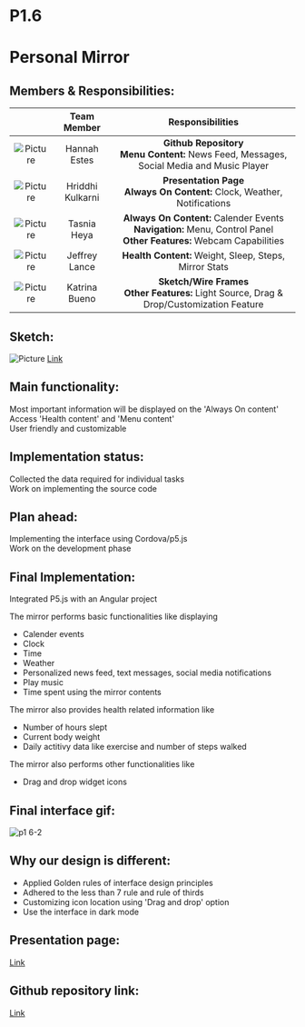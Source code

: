 # P1.6

# Personal Mirror

## Members & Responsibilities:

|         | Team Member | Responsibilities  |
|:---:|:---:|:---:|
| ![Picture](https://i.imgur.com/CH8zog6.jpg) | Hannah Estes | **Github Repository** <br /> **Menu Content:** News Feed, Messages, Social Media and Music Player |
|  ![Picture](https://i.imgur.com/jGlkQcz.jpg) | Hriddhi Kulkarni | **Presentation Page** <br />**Always On Content:** Clock, Weather, Notifications |
| ![Picture](https://i.imgur.com/vBoP71w.jpg)| Tasnia Heya | **Always On Content:** Calender Events <br /> **Navigation:** Menu, Control Panel <br />**Other Features:** Webcam Capabilities|
| ![Picture](https://i.imgur.com/Hjeut15.jpg) | Jeffrey Lance | **Health Content:** Weight, Sleep, Steps,<br /> Mirror Stats|
| ![Picture](https://i.imgur.com/gXLSGLL.jpg) | Katrina Bueno | **Sketch/Wire Frames** <br /> **Other Features:** Light Source, Drag & Drop/Customization Feature| 

## Sketch:
![Picture](https://i.imgur.com/ijfBol9.jpg) 
[Link](https://xd.adobe.com/view/703a7ae8-0687-4a09-45dd-cbd31300578d-060b/)

## Main functionality:
Most important information will be displayed on the 'Always On content' <br />
Access 'Health content' and 'Menu content' <br />
User friendly and customizable

## Implementation status:
Collected the data required for individual tasks <br />
Work on implementing the source code 

## Plan ahead:
Implementing the interface using Cordova/p5.js <br />
Work on the development phase 

## Final Implementation:
Integrated P5.js with an Angular project 

The mirror performs basic functionalities like displaying <br />
* Calender events
* Clock
* Time
* Weather 
* Personalized news feed, text messages, social media notifications
* Play music
* Time spent using the mirror contents

The mirror also provides health related information like <br />
* Number of hours slept
* Current body weight
* Daily actitivy data like exercise and number of steps walked

The mirror also performs other functionalities like <br />
* Drag and drop widget icons 

## Final interface gif:
![p1 6-2](https://user-images.githubusercontent.com/18117167/68097550-3c724680-fe7d-11e9-961a-5b3b3f663d04.gif)

## Why our design is different:
* Applied Golden rules of interface design principles 
* Adhered to the less than 7 rule and rule of thirds
* Customizing icon location using 'Drag and drop' option 
* Use the interface in dark mode

## Presentation page:
[Link](https://hannahmestes.github.io/P1.6/)

## Github repository link:
[Link](https://github.com/hannahmestes/P1.6)
